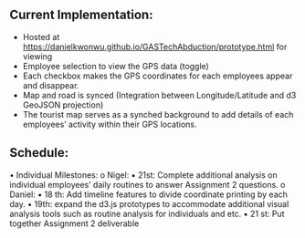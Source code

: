 ## Current Implementation:
- Hosted at https://danielkwonwu.github.io/GASTechAbduction/prototype.html for viewing
- Employee selection to view the GPS data (toggle)
- Each checkbox makes the GPS coordinates for each employees appear and disappear.
- Map and road is synced (Integration between Longitude/Latitude and d3 GeoJSON projection)
- The tourist map serves as a synched background to add details of each employees’ activity within their GPS locations.
## Schedule: 
• Individual Milestones:
o Nigel:
▪ 21st: Complete additional analysis on individual employees’ daily routines to 
answer Assignment 2 questions.
o Daniel:
▪ 18
th: Add timeline features to divide coordinate printing by each day.
▪ 19th: expand the d3.js prototypes to accommodate additional visual analysis 
tools such as routine analysis for individuals and etc.
▪ 21
st: Put together Assignment 2 deliverable
